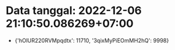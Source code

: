 # Data tanggal: 2022-12-06 21:10:50.086269+07:00

* {'hOlUR220RVMpqdtx': 11710, '3qixMyPiEOmMH2hQ': 9998}
